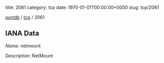 title: 2061
category: tcp
date: 1970-01-01T00:00:00+0000
slug: tcp/2061

[portdb](/) / [tcp](/category/tcp.html) / 2061


## IANA Data

_Name:_ netmount

_Description:_ NetMount

